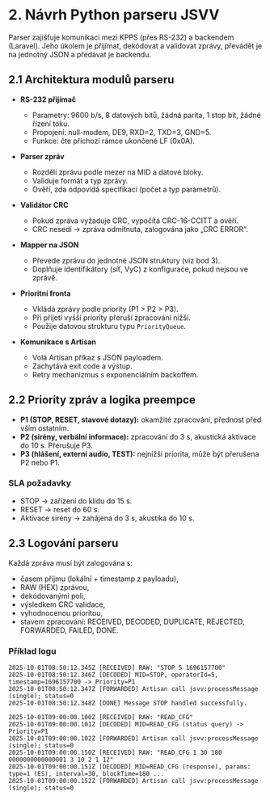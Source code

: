 # 2. Návrh Python parseru JSVV

Parser zajišťuje komunikaci mezi KPPS (přes RS-232) a backendem (Laravel). Jeho úkolem je přijímat, dekódovat a validovat zprávy, převádět je na jednotný JSON a předávat je backendu.

## 2.1 Architektura modulů parseru

- **RS-232 přijímač**  
  - Parametry: 9600 b/s, 8 datových bitů, žádná parita, 1 stop bit, žádné řízení toku.  
  - Propojení: null-modem, DE9, RXD=2, TXD=3, GND=5.  
  - Funkce: čte příchozí rámce ukončené LF (0x0A).

- **Parser zpráv**  
  - Rozdělí zprávu podle mezer na MID a datové bloky.  
  - Validuje formát a typ zprávy.  
  - Ověří, zda odpovídá specifikaci (počet a typ parametrů).

- **Validátor CRC**  
  - Pokud zpráva vyžaduje CRC, vypočítá CRC-16-CCITT a ověří.  
  - CRC nesedí → zpráva odmítnuta, zalogována jako „CRC ERROR“.

- **Mapper na JSON**  
  - Převede zprávu do jednotné JSON struktury (viz bod 3).  
  - Doplňuje identifikátory (síť, VyC) z konfigurace, pokud nejsou ve zprávě.  

- **Prioritní fronta**  
  - Vkládá zprávy podle priority (P1 > P2 > P3).  
  - Při přijetí vyšší priority přeruší zpracování nižší.  
  - Použije datovou strukturu typu `PriorityQueue`.

- **Komunikace s Artisan**  
  - Volá Artisan příkaz s JSON payloadem.  
  - Zachytává exit code a výstup.  
  - Retry mechanizmus s exponenciálním backoffem.  

## 2.2 Priority zpráv a logika preempce

- **P1 (STOP, RESET, stavové dotazy):** okamžité zpracování, přednost před vším ostatním.  
- **P2 (sirény, verbální informace):** zpracování do 3 s, akustická aktivace do 10 s. Přerušuje P3.  
- **P3 (hlášení, externí audio, TEST):** nejnižší priorita, může být přerušena P2 nebo P1.  

### SLA požadavky
- STOP → zařízení do klidu do 15 s.  
- RESET → reset do 60 s.  
- Aktivace sirény → zahájena do 3 s, akustika do 10 s.  

## 2.3 Logování parseru

Každá zpráva musí být zalogována s:  
- časem příjmu (lokální + timestamp z payloadu),  
- RAW (HEX) zprávou,  
- dekódovanými poli,  
- výsledkem CRC validace,  
- vyhodnocenou prioritou,  
- stavem zpracování: RECEIVED, DECODED, DUPLICATE, REJECTED, FORWARDED, FAILED, DONE.  

### Příklad logu

```
2025-10-01T08:50:12.345Z [RECEIVED] RAW: "STOP 5 1696157700"
2025-10-01T08:50:12.346Z [DECODED] MID=STOP, operatorId=5, timestamp=1696157700 -> Priority=P1
2025-10-01T08:50:12.347Z [FORWARDED] Artisan call jsvv:processMessage (single); status=0
2025-10-01T08:50:12.348Z [DONE] Message STOP handled successfully.
```

```
2025-10-01T09:00:00.100Z [RECEIVED] RAW: "READ_CFG"
2025-10-01T09:00:00.101Z [DECODED] MID=READ_CFG (status query) -> Priority=P1
2025-10-01T09:00:00.102Z [FORWARDED] Artisan call jsvv:processMessage (single); status=0
2025-10-01T09:00:00.150Z [RECEIVED] RAW: "READ_CFG 1 30 180 0000000000000001 3 10 2 1 12"
2025-10-01T09:00:00.151Z [DECODED] MID=READ_CFG (response), params: type=1 (ES), interval=30, blockTime=180 ...
2025-10-01T09:00:00.152Z [FORWARDED] Artisan call jsvv:processMessage (single); status=0
```

